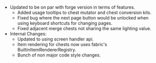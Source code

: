 - Updated to be on par with forge version in terms of features.
  - Added usage tooltips to chest mutator and chest conversion kits.
  - Fixed bug where the next page button would be unlocked when using keyboard shortcuts for changing pages.
  - Fixed adjacent merge chests not sharing the same lighting value.
- Internal Changes:
  - Updated to using screen handler api.
  - Item rendering for chests now uses fabric's BuiltinItemRendererRegistry.
  - Bunch of non major code style changes.